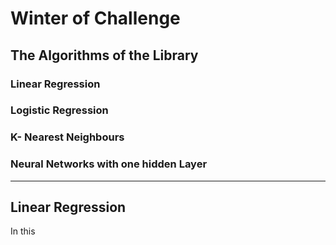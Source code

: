 # Winter of Challenge
## The Algorithms of the Library
### Linear Regression
### Logistic Regression
### K- Nearest Neighbours
### Neural Networks with one hidden Layer


____________________________________________________________________________________________________________________
## Linear Regression
In this 
